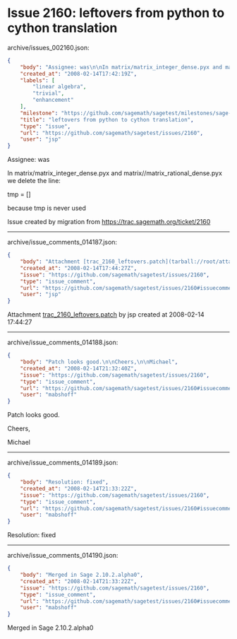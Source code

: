 # Issue 2160: leftovers from python to cython translation

archive/issues_002160.json:
```json
{
    "body": "Assignee: was\n\nIn matrix/matrix_integer_dense.pyx and matrix//matrix_rational_dense.pyx we delete the line:\n\ntmp = []\n\nbecause tmp is never used\n\n\n\nIssue created by migration from https://trac.sagemath.org/ticket/2160\n\n",
    "created_at": "2008-02-14T17:42:19Z",
    "labels": [
        "linear algebra",
        "trivial",
        "enhancement"
    ],
    "milestone": "https://github.com/sagemath/sagetest/milestones/sage-2.10.2",
    "title": "leftovers from python to cython translation",
    "type": "issue",
    "url": "https://github.com/sagemath/sagetest/issues/2160",
    "user": "jsp"
}
```
Assignee: was

In matrix/matrix_integer_dense.pyx and matrix//matrix_rational_dense.pyx we delete the line:

tmp = []

because tmp is never used



Issue created by migration from https://trac.sagemath.org/ticket/2160





---

archive/issue_comments_014187.json:
```json
{
    "body": "Attachment [trac_2160_leftovers.patch](tarball://root/attachments/some-uuid/ticket2160/trac_2160_leftovers.patch) by jsp created at 2008-02-14 17:44:27",
    "created_at": "2008-02-14T17:44:27Z",
    "issue": "https://github.com/sagemath/sagetest/issues/2160",
    "type": "issue_comment",
    "url": "https://github.com/sagemath/sagetest/issues/2160#issuecomment-14187",
    "user": "jsp"
}
```

Attachment [trac_2160_leftovers.patch](tarball://root/attachments/some-uuid/ticket2160/trac_2160_leftovers.patch) by jsp created at 2008-02-14 17:44:27



---

archive/issue_comments_014188.json:
```json
{
    "body": "Patch looks good.\n\nCheers,\n\nMichael",
    "created_at": "2008-02-14T21:32:40Z",
    "issue": "https://github.com/sagemath/sagetest/issues/2160",
    "type": "issue_comment",
    "url": "https://github.com/sagemath/sagetest/issues/2160#issuecomment-14188",
    "user": "mabshoff"
}
```

Patch looks good.

Cheers,

Michael



---

archive/issue_comments_014189.json:
```json
{
    "body": "Resolution: fixed",
    "created_at": "2008-02-14T21:33:22Z",
    "issue": "https://github.com/sagemath/sagetest/issues/2160",
    "type": "issue_comment",
    "url": "https://github.com/sagemath/sagetest/issues/2160#issuecomment-14189",
    "user": "mabshoff"
}
```

Resolution: fixed



---

archive/issue_comments_014190.json:
```json
{
    "body": "Merged in Sage 2.10.2.alpha0",
    "created_at": "2008-02-14T21:33:22Z",
    "issue": "https://github.com/sagemath/sagetest/issues/2160",
    "type": "issue_comment",
    "url": "https://github.com/sagemath/sagetest/issues/2160#issuecomment-14190",
    "user": "mabshoff"
}
```

Merged in Sage 2.10.2.alpha0
